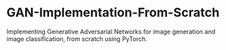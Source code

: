 # GAN-Implementation-From-Scratch
Implementing Generative Adversarial Networks for image generation and image classification, from scratch using PyTorch.
